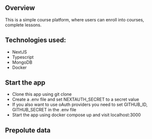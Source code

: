 ## Overview

This is a simple course platform, where users can enroll into courses, complete lessons.

## Technologies used:

* NextJS
* Typescript
* MongoDB
* Docker

## Start the app

* Clone this app using git clone
* Create a .env file and set NEXTAUTH_SECRET to a secret value
* If you also want to use oAuth providers you need to set GITHUB_ID, GITHUB_SECRET in the .env file
* Start the app using docker compose up and visit localhost:3000

## Prepolute data

